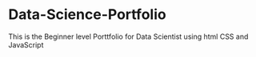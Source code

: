 # Data-Science-Portfolio
This is the Beginner level Porttfolio for Data Scientist using html CSS and JavaScript
